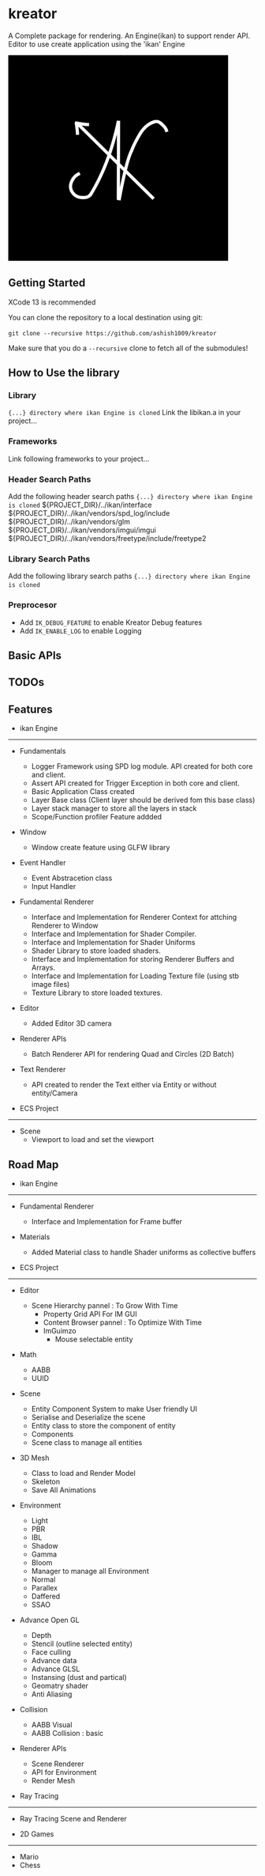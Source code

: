 # kreator
A Complete package for rendering. An Engine(ikan) to support render API. Editor to use create application using the 'ikan' Engine

![](/resources/branding/i_kan.png)

## Getting Started
XCode 13 is recommended

You can clone the repository to a local destination using git:

`git clone --recursive https://github.com/ashish1009/kreator`

Make sure that you do a `--recursive` clone to fetch all of the submodules!

## How to Use the library

### Library
`{...} directory where ikan Engine is cloned`
Link the libikan.a in your project... 

### Frameworks
Link following frameworks to your project...

### Header Search Paths
Add the following header search paths 
`{...} directory where ikan Engine is cloned`
${PROJECT_DIR}/../ikan/interface
${PROJECT_DIR}/../ikan/vendors/spd_log/include
${PROJECT_DIR}/../ikan/vendors/glm
${PROJECT_DIR}/../ikan/vendors/imgui/imgui
${PROJECT_DIR}/../ikan/vendors/freetype/include/freetype2

### Library Search Paths
Add the following library search paths 
`{...} directory where ikan Engine is cloned`

### Preprocesor
- Add `IK_DEBUG_FEATURE` to enable Kreator Debug features
- Add `IK_ENABLE_LOG` to enable Logging

## Basic APIs

## TODOs

## Features
- ikan Engine
----------------
  - Fundamentals
    - Logger Framework using SPD log module. API created for both core and client.
    - Assert API created for Trigger Exception in both core and client.
    - Basic Application Class created
    - Layer Base class (Client layer should be derived fom this base class)
    - Layer stack manager to store all the layers in stack
    - Scope/Function profiler Feature addded
  
  - Window
    - Window create feature using GLFW library
  
  - Event Handler
    - Event Abstracetion class
    - Input Handler

  - Fundamental Renderer
    - Interface and Implementation for Renderer Context for attching Renderer to Window
    - Interface and Implementation for Shader Compiler.
    - Interface and Implementation for Shader Uniforms
    - Shader Library to store loaded shaders.
    - Interface and Implementation for storing Renderer Buffers and Arrays.
    - Interface and Implementation for Loading Texture file (using stb image files)
    - Texture Library to store loaded textures.

  - Editor
    - Added Editor 3D camera

  - Renderer APIs
    - Batch Renderer API for rendering Quad and Circles (2D Batch)

  - Text Renderer
    - API created to render the Text either via Entity or without entity/Camera 

- ECS Project
----------------
  - Scene
    - Viewport to load and set the viewport

## Road Map  
- ikan Engine
----------------
  - Fundamental Renderer
    - Interface and Implementation for Frame buffer
  
  - Materials
    - Added Material class to handle Shader uniforms as collective buffers
    
- ECS Project
----------------
  - Editor
    - Scene Hierarchy pannel : To Grow With Time
      - Property Grid API For IM GUI
      - Content Browser pannel : To Optimize With Time
      - ImGuimzo
        - Mouse selectable entity

  - Math
    - AABB
    - UUID

  - Scene
    - Entity Component System to make User friendly UI
    - Serialise and Deserialize the scene
    - Entity class to store the component of entity
    - Components
    - Scene class to manage all entities

  - 3D Mesh
    - Class to load and Render Model
    - Skeleton
    - Save All Animations
    
  - Environment
    - Light
    - PBR
    - IBL
    - Shadow
    - Gamma
    - Bloom
    - Manager to manage all Environment
    - Normal
    - Parallex
    - Daffered 
    - SSAO

  - Advance Open GL
    - Depth
    - Stencil (outline selected entity)
    - Face culling
    - Advance data
    - Advance GLSL 
    - Instansing (dust and partical)
    - Geomatry shader
    - Anti Aliasing

  - Collision
    - AABB Visual
    - AABB Collision : basic

  - Renderer APIs
    - Scene Renderer
    - API for Environment
    - Render Mesh

- Ray Tracing
----------------
  - Ray Tracing Scene and Renderer
  
- 2D Games
----------------
  - Mario
  - Chess
